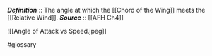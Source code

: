 ***Definition***    :: The angle at which the [[Chord of the Wing]] meets the [[Relative Wind]].
***Source***         :: [[AFH Ch4]]

![[Angle of Attack vs Speed.jpeg]]

#glossary 